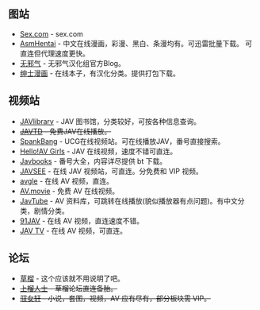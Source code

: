 ## 图站

- [Sex.com](http://www.sex.com/) - sex.com
- [AsmHentai](https://asmhentai.com/language/chinese/) - 中文在线漫画，彩漫、黑白、条漫均有。可迅雷批量下载。 可直连但代理速度更快。
- [无邪气](http://mujaki.blog.jp/) - 无邪气汉化组官方Blog。
- [绅士漫画](https://www.wnacg.org/) - 在线本子，有汉化分类。提供打包下载。

## 视频站

- [JAVlibrary](http://www.javlibrary.com/cn/) - JAV 图书馆，分类较好，可按各种信息查询。
- ~~[JAVTD](https://javtd.com/) - 免费JAV在线播放。~~
- [SpankBang](https://spankbang.com/) - UCG在线视频站。可在线播放JAV，番号直接搜索。
- [Hello!AV Girls](https://www.helloavgirls.com/) - JAV 在线视频，速度不错可直连。
- [Javbooks](https://jmvbt.com/) - 番号大全，内容详尽提供 bt 下载。
- [JAVSEE](https://zh.javsee.xyz/) - 在线 JAV 视频站，可直连。分免费和 VIP 视频。
- [avgle](https://avgle.com/) - 在线 AV 视频，直连。
- [AV.movie](http://av.movie/) - 免费 AV 在线视频。
- [JavTube](https://javtube.cc/) - AV 资料库，可跳转在线播放(貌似播放器有点问题)。有中文分类，剧情分类。
- [91JAV](http://91jav.com/) - 在线 AV 视频，直连速度不错。
- [JAV TV](https://fjav.net) - 在线 AV 视频，可直连。

## 论坛

- [草榴](http://t66y.com/) - 这个应该就不用说明了吧。
- ~~[上榴人士](http://caojh.com/) - 草榴论坛直连备胎。~~
- ~~[驭女轩](http://www.ynxbbs.com/) - 小说，套图，视频，AV 应有尽有，部分板块需 VIP。~~
